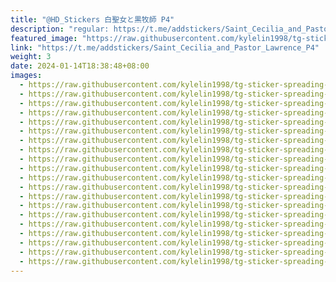 ```yaml
---
title: "@HD_Stickers 白聖女と黒牧師 P4"
description: "regular: https://t.me/addstickers/Saint_Cecilia_and_Pastor_Lawrence_P4"
featured_image: "https://raw.githubusercontent.com/kylelin1998/tg-sticker-spreading-worldwide-images/main/img/d60e7a54-6141-458e-aef7-f60281a41489.jpg"
link: "https://t.me/addstickers/Saint_Cecilia_and_Pastor_Lawrence_P4"
weight: 3
date: 2024-01-14T18:38:48+08:00
images:
  - https://raw.githubusercontent.com/kylelin1998/tg-sticker-spreading-worldwide-images/main/img/d60e7a54-6141-458e-aef7-f60281a41489.jpg
  - https://raw.githubusercontent.com/kylelin1998/tg-sticker-spreading-worldwide-images/main/img/9af5227e-9574-4d32-b0de-137c378860fc.jpg
  - https://raw.githubusercontent.com/kylelin1998/tg-sticker-spreading-worldwide-images/main/img/be5d91ca-b9e3-4251-a143-f50ae99cd3b0.jpg
  - https://raw.githubusercontent.com/kylelin1998/tg-sticker-spreading-worldwide-images/main/img/d6929f88-1d0c-487d-a7cb-3ab9398ab7d4.jpg
  - https://raw.githubusercontent.com/kylelin1998/tg-sticker-spreading-worldwide-images/main/img/b9100e82-bd4f-4ee2-b9e2-44af1f0d1aa9.jpg
  - https://raw.githubusercontent.com/kylelin1998/tg-sticker-spreading-worldwide-images/main/img/cd872b5e-29cd-40ef-9e30-aa6d6bf0947e.jpg
  - https://raw.githubusercontent.com/kylelin1998/tg-sticker-spreading-worldwide-images/main/img/340229d1-d5e1-451b-ab7e-a3bea8b2dbab.jpg
  - https://raw.githubusercontent.com/kylelin1998/tg-sticker-spreading-worldwide-images/main/img/e5fc157a-d6d4-4ba2-8433-19565bd967dc.jpg
  - https://raw.githubusercontent.com/kylelin1998/tg-sticker-spreading-worldwide-images/main/img/dd4cb443-5ab2-4dc3-95d3-fbf62ed62498.jpg
  - https://raw.githubusercontent.com/kylelin1998/tg-sticker-spreading-worldwide-images/main/img/f5620576-1ac9-4577-9288-1b5c9e6b9525.jpg
  - https://raw.githubusercontent.com/kylelin1998/tg-sticker-spreading-worldwide-images/main/img/7d4fda5d-9194-4eb3-a1ac-b236b3156eed.jpg
  - https://raw.githubusercontent.com/kylelin1998/tg-sticker-spreading-worldwide-images/main/img/14572cb1-6819-46a7-bce1-aa00f8526604.jpg
  - https://raw.githubusercontent.com/kylelin1998/tg-sticker-spreading-worldwide-images/main/img/e26f7dfc-0388-4d25-9cf3-903c66b73a3f.jpg
  - https://raw.githubusercontent.com/kylelin1998/tg-sticker-spreading-worldwide-images/main/img/6f865110-21bc-4238-acaf-4f1843a0104f.jpg
  - https://raw.githubusercontent.com/kylelin1998/tg-sticker-spreading-worldwide-images/main/img/afc68b00-9281-4875-b281-b0a00b04ab2d.jpg
  - https://raw.githubusercontent.com/kylelin1998/tg-sticker-spreading-worldwide-images/main/img/77789d92-b401-4c4a-a28e-a23247a0923b.jpg
  - https://raw.githubusercontent.com/kylelin1998/tg-sticker-spreading-worldwide-images/main/img/ff6c7360-f843-44f0-bdbd-8ae399f7a2e1.jpg
  - https://raw.githubusercontent.com/kylelin1998/tg-sticker-spreading-worldwide-images/main/img/77350e7f-a53c-45a6-8262-d0b7cab8b0c8.jpg
  - https://raw.githubusercontent.com/kylelin1998/tg-sticker-spreading-worldwide-images/main/img/e791e754-c294-43ba-b9c6-f736272f9252.jpg
  - https://raw.githubusercontent.com/kylelin1998/tg-sticker-spreading-worldwide-images/main/img/5c671858-d2a2-400b-9731-9f18bded71bd.jpg
---
```

